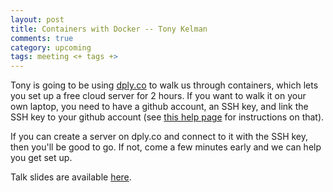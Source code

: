 ```yaml
---
layout: post
title: Containers with Docker -- Tony Kelman
comments: true
category: upcoming
tags: meeting <+ tags +>
---
```


Tony is going to be using [dply.co](https://dply.co) to walk us through containers, which lets you set up a free cloud server for 2 hours. If you want to walk it on your own laptop, you need to have a github account, an SSH key, and link the SSH key to your github account (see [this help page](https://help.github.com/articles/adding-a-new-ssh-key-to-your-github-account/) for instructions on that).

If you can create a server on dply.co and connect to it with the SSH key, then you'll be good to go. If not, come a few minutes early and we can help you get set up.

Talk slides are available [here](https://1drv.ms/p/s!Ak4iGlIIdzDHimHLxa15FHjuOnO7).
